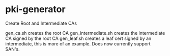 # pki-generator
Create Root and Intermediate CAs

gen_ca.sh creates the root CA
gen_intermediate.sh creates the intermediate CA signed by the root CA
gen_leaf.sh creates a leaf cert signed by an intermediate, this is more of an example. Does now currently support SAN's.
